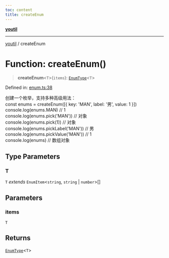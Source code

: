 ```yaml
---
toc: content
title: createEnum
---
```

[**youtil**](../README.md)

***

[youtil](../globals.md) / createEnum

# Function: createEnum()

> **createEnum**\<`T`\>(`items`): [`EnumType`](../type-aliases/EnumType.md)\<`T`\>

Defined in: [enum.ts:38](https://github.com/sxei/youtil/blob/af6f491cb17306b7a3da8a0d38d7e2a76b38fa40/src/enum.ts#L38)

创建一个枚举，支持多种高级用法：<br>
const enums = createEnum([{ key: 'MAN', label: '男', value: 1 }])<br>
console.log(enums.MAN) // 1<br>
console.log(enums.pick('MAN')) // 对象<br>
console.log(enums.pick(1)) // 对象<br>
console.log(enums.pickLabel('MAN')) // 男<br>
console.log(enums.pickValue('MAN')) // 1<br>
console.log(enums) // 数组对象

## Type Parameters

### T

`T` *extends* `EnumItem`\<`string`, `string` \| `number`\>[]

## Parameters

### items

`T`

## Returns

[`EnumType`](../type-aliases/EnumType.md)\<`T`\>
